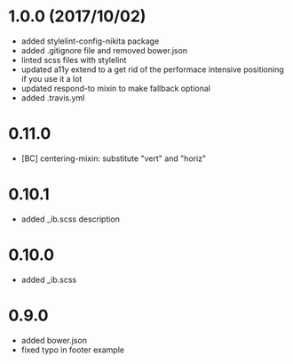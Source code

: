 # 1.0.0 (2017/10/02)

* added stylelint-config-nikita package
* added .gitignore file and removed bower.json
* linted scss files with stylelint
* updated a11y extend to a get rid of the performace intensive positioning if you use it a lot
* updated respond-to mixin to make fallback optional
* added .travis.yml

# 0.11.0

* [BC] centering-mixin: substitute "vert" and "horiz"

# 0.10.1

* added _ib.scss description

# 0.10.0

* added _ib.scss

# 0.9.0

* added bower.json
* fixed typo in footer example
